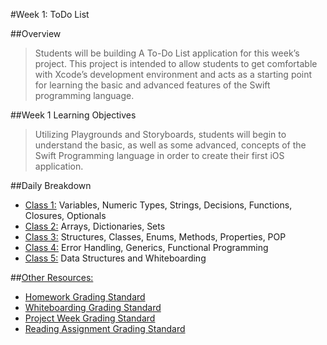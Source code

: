 #Week 1: ToDo List

##Overview
> Students will be building A To-Do List application for this week’s project. This project is intended to allow students to get comfortable with Xcode’s development environment and acts as a starting point for learning the basic and advanced features of the Swift programming language.

##Week 1 Learning Objectives
> Utilizing Playgrounds and Storyboards, students will begin to understand the basic, as well as some advanced, concepts of the Swift Programming language in order to create their first iOS application.


##Daily Breakdown
* [Class 1:](class-1) Variables, Numeric Types, Strings, Decisions, Functions, Closures, Optionals
* [Class 2:](class-2) Arrays, Dictionaries, Sets
* [Class 3:](class-3) Structures, Classes, Enums, Methods, Properties, POP
* [Class 4:](class-4) Error Handling, Generics, Functional Programming
* [Class 5:](class-5) Data Structures and Whiteboarding

##[Other Resources:](Resources/)
* [Homework Grading Standard](Resources/hw-grading-standard/)
* [Whiteboarding Grading Standard](Resources/wb-grading-standard/)
* [Project Week Grading Standard](Resources/pw-grading-standard/)
* [Reading Assignment Grading Standard](Resources/ra-grading-standard/)
